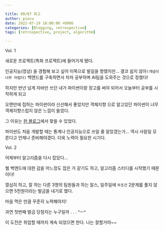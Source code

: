 ```yaml
---

title: 09/07 회고
author: piacu
date: 2022-07-19 18:00:00 +0900
categories: [Blogging, retrospective]
tags: [retrospective, project, algorithm]

---
```


Vol. 1

새로운 프로젝트(특화 프로젝트)에 들어가게 됐다.

인공지능(영상) 을 경험해 보고 싶어 이쪽으로 발길을 향했지만... 결코 쉽지 않아`(개념이 너무 어렵다)` 백엔드를 구축하면서 차차 공부하며 AI팀을 도와주는 것으로 정했다!



하지만 반년 넘게 자바만 쓰던 내가 파이썬이랑 장고를 써야 되어서 오늘부터 공부를 시작하게 되고

오랜만에 접하는 파이썬이라 신선해서 좋았지만 객체지향 으로 알고있던 파이썬이 너무 객체지향스럽지 않은 느낌이 들었다.

그 이유는 [한 블로그](https://devkingdom.tistory.com/123)에서 찾을 수 있었다. 

파이썬도 처음 개발할 때는 통계나 인공지능으로 쓰일 줄 알았겠는가... 역시 사람일 모른다고 언제나 준비해야겠다. 더욱 노력이 필요한 시기다.



Vol. 2

어제부터 알고리즘을 다시 잡았다...

웹 백엔드에 대한 감을 어느정도 잡은 거 같기도 하고, 알고리즘 스터디를 시작했기 때문이다!



열심히 하고, 잘 하는 다른 3명의 팀원들과 하는 알스, 일주일에 `무조건` 2문제를 풀지 않으면 5천원이라는 벌금을 내기로 했다.



마음 먹은 만큼 꾸준히 노력해야지!

과연 첫번째 벌금 당첨자는 누구일까 . . . ^ㅡ^



이 도전은 취업할 때까지 계속 되었으면 한다. 나는 잘할거야~~